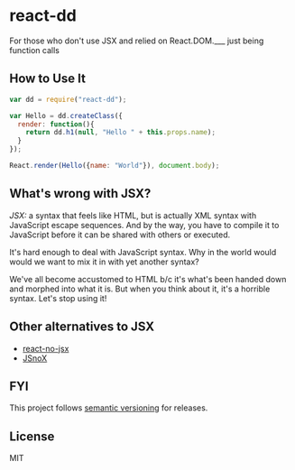 # react-dd
For those who don't use JSX and relied on React.DOM.\_\_\_ just being function calls

## How to Use It
```js
var dd = require("react-dd");

var Hello = dd.createClass({
  render: function(){
    return dd.h1(null, "Hello " + this.props.name);
  }
});

React.render(Hello({name: "World"}), document.body);
```

## What's wrong with JSX?
_JSX:_ a syntax that feels like HTML, but is actually XML syntax with JavaScript escape sequences. And by the way, you have to compile it to JavaScript before it can be shared with others or executed.

It's hard enough to deal with JavaScript syntax. Why in the world would would we want to mix it in with yet another syntax?

We've all become accustomed to HTML b/c it's what's been handed down and morphed into what it is. But when you think about it, it's a horrible syntax. Let's stop using it!

## Other alternatives to JSX

* [react-no-jsx](https://www.npmjs.com/package/react-no-jsx)
* [JSnoX](https://www.npmjs.com/package/jsnox)

## FYI

This project follows [semantic versioning](http://semver.org/) for releases.

## License
MIT
